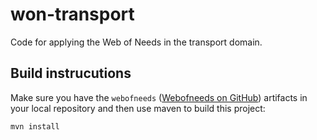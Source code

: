 # won-transport

Code for applying the Web of Needs in the transport domain.

## Build instrucutions

Make sure you have the `webofneeds` ([Webofneeds on GitHub](https://github.com/researchstudio-sat/webofneeds/)) artifacts in your local repository and then use maven to build this project:

```
mvn install
```



